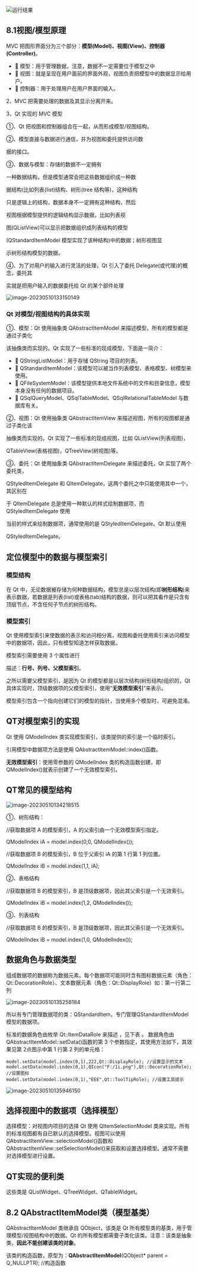 ![运行结果](C:\Users\LENOVO\AppData\Roaming\Typora\typora-user-images\image-20230510132531280.png)

## 8.1视图/模型原理

MVC 把图形界面分为三个部分：**模型(Model)、视图(View)、控制器(Controller)**。

-  模型：用于管理数据，注意，数据不一定需要位于模型之中
-  视图：就是呈现在用户面前的界面外观，视图负责把模型中的数据显示给用户。
-  控制器：用于处理用户在用户界面的输入。

2、MVC 把需要处理的数据及其显示分离开来。

3、Qt 实现的 MVC 模型

①、Qt 把视图和控制器组合在一起，从而形成模型/视图结构。

②、模型直接与数据进行通信，并为视图和委托提供访问数

据的接口。

③、数据与模型：存储的数据不一定拥有

一种数据结构，但是模型通常会把这些数据组织成一种数

据结构(比如列表(list)结构、树形(tree 结构等)，这种结构

只是逻辑上的结构，数据本身不一定拥有这种结构，然后

视图根据模型提供的逻辑结构显示数据，比如列表视

图(QListView)可以显示把数据组织成列表结构的模型

(QStandardItemModel 模型实现了该种结构)中的数据；树形视图显

示树形结构模型的数据。

④、为了对用户的输入进行灵活的处理，Qt 引入了委托 Delegate(或代理)的概念，委托其

实就是把用户输入的数据委托给 Qt 的某个部件处理

![image-20230510133150149](C:\Users\LENOVO\AppData\Roaming\Typora\typora-user-images\image-20230510133150149.png)

###  Qt 对模型/视图结构的具体实现

 ①、模型：Qt 使用抽象类 QAbstractItemModel 来描述模型，所有的模型都是通过子类化

该抽像类而实现的。Qt 实现了一些标准的现成模型，下面是一简介：

-  QStringListModel：用于存储 QString 项目的列表。
-  QStandardItemModel：该模型可以被当作列表模型、表格模型、树模型来使用。
-  QFileSystemModel：该模型提供本地文件系统中的文件和目录信息，模型本身没有任何的数据项目。
-  QSqlQueryModel、QSqlTableModel、QSqlRelationalTableModel 与数据库有关。

②、视图：Qt 使用抽象类 QAbstractItemView 来描述视图，所有的视图都是通过子类化该

抽像类而实现的。Qt 实现了一些标准的现成视图，比如 QListView(列表视图)，

QTableView(表格视图)，QTreeView(树视图)等。

 ③、委托：Qt 使用抽象类 QAbstractItemDelegate 来描述委托，Qt 实现了两个委托类，

QStyledItemDelegate 和 QItemDelegate，这两个委托之中只能使用其中一个，其区别在

于 QItemDelegate 总是使用一种默认的样式绘制数据项，而 QStyledItemDelegate 使用

当前的样式来绘制数据项，通常使用的是 QStyledItemDelegate。Qt 默认使用

QStyledItemDelegate。

## 定位模型中的数据与模型索引

### 模型结构

在 Qt 中，无论数据被存储为何种数据结构，模型总是以层次结构(即**树形结构**)来表示数据，若数据是列表(list)或表格(tab)结构的数据，则可以把其看作是只含有顶层节点，不含任何子节点的树形结构。

### 模型索引

Qt 使用模型索引来使数据的表示和访问相分离，视图和委托使用索引来访问模型中的数据项，因此，只有模型知道怎样获取数据。

模型索引需要使用 3 个属性进行

描述：**行号、列号、父模型索引**。

之所以需要父模型索引，是因为 Qt 的模型都是以层次结构(树形结构)组织的，Qt 具体实现时，顶级数据项的父模型索引，使用“**无效模型索引**”来表示。

模型索引包含一个指向创建它们的模型的指针，当使用多个模型时，可避免混淆。

## QT对模型索引的实现

Qt 使用 QModelIndex 类实现模型索引，该类提供的索引是一个临时索引。

引用模型中数据项方法是使用 QAbstractItemModel::index()函数。

**无效模型索引**：使用零参数的 QModelIndex 类的构造函数创建，即 QModelIndex()就表示创建了一个无效模型索引。

## QT常见的模型结构

![image-20230510134218515](C:\Users\LENOVO\AppData\Roaming\Typora\typora-user-images\image-20230510134218515.png)



 ①、树形结构：

//获取数据项 A 的模型索引，A 的父索引由一个无效模型索引指定。

QModelIndex iA = model.index(0,0, QModelIndex()); 

//获取数据项 B 的模型索引，B 位于父索引 iA 的第 1 行第 1 列位置。

 QModelIndex iB = model.index(1,1, iA); 

 ②、表格结构

//获取数据项 B 的模型索引，B 是顶级数据项，因此其父索引是一个无效索引。

QModelIndex iB = model.index(1,2, QModelIndex()); 

③、列表结构

//获取数据项 B 的模型索引，B 是顶级数据项，因此其父索引是一个无效索引。

QModelIndex iB = model.index(1,0, QModelIndex()); 

## 数据角色与数据类型

组成数据项的数据称为数据元素。每个数据项可能同时含有图标数据元素（角色：Qt::DecorationRole）、文本数据元素（角色：Qt::DisplayRole）如：第一行第二列

![image-20230510135258184](C:\Users\LENOVO\AppData\Roaming\Typora\typora-user-images\image-20230510135258184.png)

所以有专门管理数据项的类：QStandardItem，专门管理QStandardItemModel模型的数据项。

标准的数据角色由枚举 Qt::ItemDataRole 来描述 ，见下表 。 数据角色由QAbstractItemModel::setData()函数的第 3 个参数指定，其使用方法如下，其效果见第 2点图示中第 1 行第 2 列的单元格：

```
model.setData(model.index(0,1),222,Qt::DisplayRole); //设置显示的文本
model.setData(model.index(0,1),QIcon("F:/1i.png"),Qt::DecorationRole); //设置图标
model.setData(model.index(0,1),"EEE",Qt::ToolTipRole); //设置工具提示
```



![image-20230510135946150](C:\Users\LENOVO\AppData\Roaming\Typora\typora-user-images\image-20230510135946150.png)



## 选择视图中的数据项（选择模型）

选择模型：对视图内项目的选择 Qt 使用 QItemSelectionModel 类来实现。所有的标准视图都有自已默认的选择模型。视图可以使用 QAbstractItemView::selectionModel()函数和QAbstractItemView::setSelectionModel()来获取和设置选择模型。通常不需要对选择模型进行设置。

## QT实现的便利类

这些类是 QListWidget、QTreeWidget、QTableWidget。



## 8.2 QAbstractItemModel类（模型基类）

QAbstractItemModel 类继承自 QObject，该类是 Qt 所有模型类的基类，用于管理模型/视图结构中的数据。Qt 的所有模型都需要子类化该类。注意：该类是抽象类，**因此不能创建该类的对象**。

该类的构造函数，原型为：**QAbstractItemModel**(QObject* parent = Q_NULLPTR); //构造函数